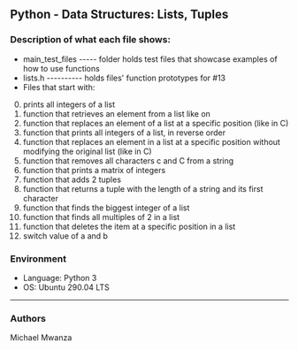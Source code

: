 ## Python - Data Structures: Lists, Tuples

### Description of what each file shows:
* main_test_files ----- folder holds test files that showcase examples of how to use functions
* lists.h ---------- holds files' function prototypes for #13
* Files that start with:
0. prints all integers of a list
1. function that retrieves an element from a list like on
2. function that replaces an element of a list at a specific position (like in C)
3. function that prints all integers of a list, in reverse order
4. function that replaces an element in a list at a specific position without modifying the original list (like in C)
5. function that removes all characters c and C from a string
6. function that prints a matrix of integers
7. function that adds 2 tuples
8. function that returns a tuple with the length of a string and its first character
9. function that finds the biggest integer of a list
10. function that finds all multiples of 2 in a list
11. function that deletes the item at a specific position in a list
12. switch value of a and b


### Environment
* Language: Python 3
* OS: Ubuntu 290.04 LTS

---
### Authors
Michael Mwanza

